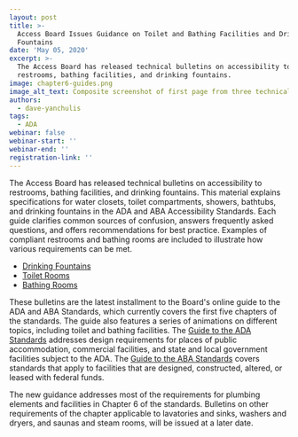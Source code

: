 ```yaml
---
layout: post
title: >-
  Access Board Issues Guidance on Toilet and Bathing Facilities and Drinking
  Fountains
date: 'May 05, 2020'
excerpt: >-
  The Access Board has released technical bulletins on accessibility to
  restrooms, bathing facilities, and drinking fountains.
image: chapter6-guides.png
image_alt_text: Composite screenshot of first page from three technical bulletins.
authors:
  - dave-yanchulis
tags:
  - ADA
webinar: false
webinar-start: ''
webinar-end: ''
registration-link: ''
---
```


The Access Board has released technical bulletins on accessibility to restrooms, bathing facilities, and drinking fountains.
This material explains specifications for water closets, toilet compartments, showers, bathtubs, and drinking fountains in the ADA and ABA Accessibility Standards.
Each guide clarifies common sources of confusion, answers frequently asked questions, and offers recommendations for best practice.
Examples of compliant restrooms and bathing rooms are included to illustrate how various requirements can be met.
* [Drinking Fountains](https://www.access-board.gov/guidelines-and-standards/buildings-and-sites/about-the-ada-standards/guide-to-the-ada-standards/chapter-6-drinking-fountains)
* [Toilet Rooms](https://www.access-board.gov/guidelines-and-standards/buildings-and-sites/about-the-ada-standards/guide-to-the-ada-standards/chapter-6-toilet-rooms)
* [Bathing Rooms](https://www.access-board.gov/guidelines-and-standards/buildings-and-sites/about-the-ada-standards/guide-to-the-ada-standards/chapter-6-bathing-rooms)

These bulletins are the latest installment to the Board's online guide to the ADA and ABA Standards, which currently covers the first five chapters of the standards.
The guide also features a series of animations on different topics, including toilet and bathing facilities.
The [Guide to the ADA Standards](https://www.access-board.gov/guidelines-and-standards/buildings-and-sites/about-the-ada-standards/guide-to-the-ada-standards) addresses design requirements for places of public accommodation, commercial facilities, and state and local government facilities subject to the ADA.
The [Guide to the ABA Standards](https://www.access-board.gov/guidelines-and-standards/buildings-and-sites/about-the-aba-standards/guide-to-the-aba-standards) covers standards that apply to facilities that are designed, constructed, altered, or leased with federal funds.

The new guidance addresses most of the requirements for plumbing elements and facilities in Chapter 6 of the standards.
Bulletins on other requirements of the chapter applicable to lavatories and sinks, washers and dryers, and saunas and steam rooms, will be issued at a later date.
